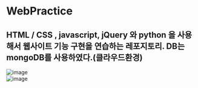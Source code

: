 # WebPractice
## HTML / CSS , javascript, jQuery 와 python 을 사용해서 웹사이트 기능 구현을 연습하는 레포지토리. DB는 mongoDB를 사용하였다.(클라우드환경) 
![image](https://user-images.githubusercontent.com/57083072/200376809-835beeb5-a525-4ec4-829b-e9d11f2c49e8.png)  
![image](https://user-images.githubusercontent.com/57083072/200377293-97ea7726-ef99-4219-8f5d-18ec541ed92d.png)  



